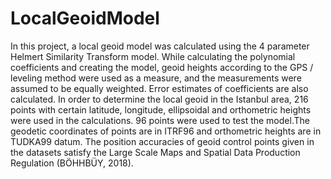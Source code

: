 # LocalGeoidModel
In this project, a local geoid model was calculated using the 4 parameter Helmert Similarity Transform model. While calculating the polynomial coefficients and creating the model, geoid heights according to the GPS / leveling method were used as a measure, and the measurements were assumed to be equally weighted. Error estimates of coefficients are also calculated. In order to determine the local geoid in the Istanbul area, 216 points with certain latitude, longitude, ellipsoidal and orthometric heights were used in the calculations. 96 points were used to test the model.The geodetic coordinates of points are in ITRF96 and orthometric heights are in TUDKA99 datum. The position accuracies of geoid control points given in the datasets satisfy the Large Scale Maps and Spatial Data Production Regulation (BÖHHBÜY, 2018). 
